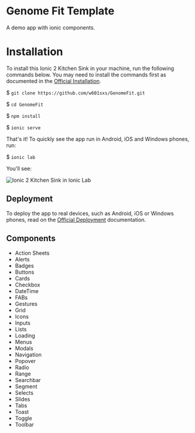 # Genome Fit Template

A demo app with ionic components.

# Installation

To install this Ionic 2 Kitchen Sink in your machine, run the following commands below. You may need to install the commands first as documented in the [Official Installation](http://ionicframework.com/docs/intro/installation/).

$ `git clone https://github.com/w601sxs/GenomeFit.git`

$ `cd GenomeFit`

$ `npm install`

$ `ionic serve`

That's it! To quickly see the app run in Android, iOS and Windows phones, run:

$ `ionic lab`

You'll see:

![Ionic 2 Kitchen Sink in Ionic Lab](/src/assets/images/ionic_lab.png?raw=true "Ionic 2 Kitchen Sink in Ionic Lab")

## Deployment

To deploy the app to real devices, such as Android, iOS or Windows phones, read on the [Official Deployment](http://ionicframework.com/docs/intro/deploying/) documentation.

## Components

* Action Sheets
* Alerts
* Badges
* Buttons
* Cards
* Checkbox
* DateTime
* FABs
* Gestures
* Grid
* Icons
* Inputs
* Lists
* Loading
* Menus
* Modals
* Navigation
* Popover
* Radio
* Range
* Searchbar
* Segment
* Selects
* Slides
* Tabs
* Toast
* Toggle
* Toolbar

